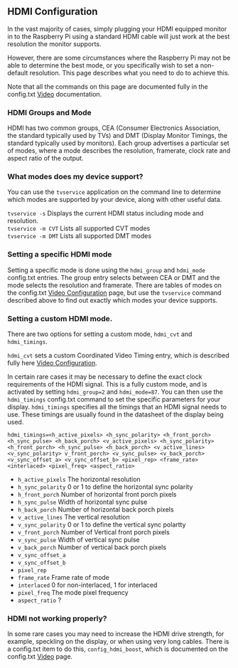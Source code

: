 ## HDMI Configuration

In the vast majority of cases, simply plugging your HDMI equipped monitor in to the Raspberry Pi using a standard HDMI cable will just work at the best resolution the monitor supports.

However, there are some circumstances where the Raspberry Pi may not be able to determine the best mode, or you specifically wish to set a non-default resolution. This page describes what you need to do to achieve this.

Note that all the commands on this page are documented fully in the config.txt [Video](config-txt/video.md) documentation.

### HDMI Groups and Mode 

HDMI has two common groups, CEA (Consumer Electronics Association, the standard typically used by TVs) and DMT (Display Monitor Timings, the standard typically used by monitors). Each group advertises a particular set of modes, where a mode describes the resolution, framerate, clock rate and aspect ratio of the output.

### What modes does my device support?

You can use the `tvservice` application on the command line to determine which modes are supported by your device, along with other useful data.

`tvservice -s` Displays the current HDMI status including mode and resolution.  
`tvservice -m CVT` Lists all supported CVT modes  
`tvservice -m DMT` Lists all supported DMT modes  

### Setting a specific HDMI mode

Setting a specific mode is done using the `hdmi_group` and `hdmi_mode` config.txt entries. The group entry selects between CEA or DMT  and the mode selects the resolution and framerate. There are tables of modes on the config.txt [Video Configuration](config-txt/video.md) page, but use the `tvservice` command described above to find out exactly which modes your device supports.

### Setting a custom HDMI mode.

There are two options for setting a custom mode,  `hdmi_cvt` and `hdmi_timings`. 

`hdmi_cvt` sets a custom Coordinated Video Timing entry, which is described fully here [Video Configuration](config-txt/video.md#Custom%20Mode).

In certain rare cases it may be necessary to define the exact clock requirements of the HDMI signal. This is a fully custom mode, and is activated by setting `hdmi_group=2` and `hdmi_mode=87`. You can then use the `hdmi_timings` config.txt command to set the specific parameters for your display. 
`hdmi_timings` specifies all the timings that an HDMI signal needs to use. These timings are usually found in the datasheet of the display being used.

`hdmi_timings=<h_active_pixels> <h_sync_polarity> <h_front_porch> <h_sync_pulse> <h_back_porch> <v_active_pixels> <h_sync_polarity> <h_front_porch> <h_sync_pulse> <h_back_porch> <v_active_lines> <v_sync_polarity> v_front_porch> <v_sync_pulse> <v_back_porch> <v_sync_offset_a> <v_sync_offset_b> <pixel_rep> <frame_rate> <interlaced> <pixel_freq> <aspect_ratio>`

- `h_active_pixels` The horizontal resolution
- `h_sync_polarity` 0 or 1 to define the horizontal sync polarity
- `h_front_porch` Number of horizontal front porch pixels 
- `h_sync_pulse` Width of horizontal sync pulse
- `h_back_porch` Number of horizontal back porch pixels 
- `v_active_lines` The vertical resolution
- `v_sync_polarity` 0 or 1 to define the vertical sync polartty
- `v_front_porch` Number of Vertical  front porch pixels
- `v_sync_pulse` Width of vertical sync pulse
- `v_back_porch` Number of vertical back porch pixels
- `v_sync_offset_a`
- `v_sync_offset_b`
- `pixel_rep`
- `frame_rate` Frame rate of mode
- `interlaced` 0 for non-interlaced, 1 for interlaced
- `pixel_freq` The mode pixel frequency
- `aspect_ratio` ?

### HDMI not working properly?

In some rare cases you may need to increase the HDMI drive strength, for example, speckling on the display, or when using very long cables. There is a config.txt item to do this, `config_hdmi_boost`, which is documented on the config.txt [Video](config-txt/video.md) page.

